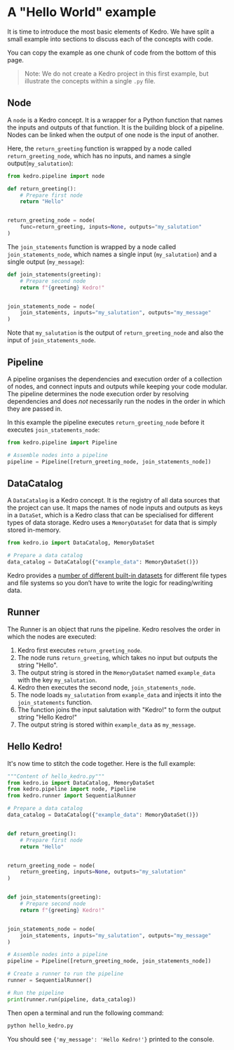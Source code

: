 # A "Hello World" example

It is time to introduce the most basic elements of Kedro. We have split a small example into sections to discuss each of the concepts with code.

You can copy the example as one chunk of code from the bottom of this page.

> Note: We do not create a Kedro project in this first example, but illustrate the concepts within a single `.py` file.

## Node

A `node` is a Kedro concept. It is a wrapper for a Python function that names the inputs and outputs of that function. It is the building block of a pipeline. Nodes can be linked when the output of one node is the input of another.

Here, the `return_greeting` function is wrapped by a node called `return_greeting_node`, which has no inputs, and names a single output(`my_salutation`):

```python
from kedro.pipeline import node

def return_greeting():
    # Prepare first node
    return "Hello"


return_greeting_node = node(
    func=return_greeting, inputs=None, outputs="my_salutation"
)
```

The `join_statements` function is wrapped by a node called `join_statements_node`, which names a single input (`my_salutation`) and a single output (`my_message`):

```python
def join_statements(greeting):
    # Prepare second node
    return f"{greeting} Kedro!"


join_statements_node = node(
    join_statements, inputs="my_salutation", outputs="my_message"
)
```

Note that `my_salutation` is the output of `return_greeting_node` and also the input of `join_statements_node`.

## Pipeline

A pipeline organises the dependencies and execution order of a collection of nodes, and connect inputs and outputs while keeping your code modular. The pipeline determines the node execution order by resolving dependencies and does *not* necessarily run the nodes in the order in which they are passed in.

In this example the pipeline executes `return_greeting_node` before it executes `join_statements_node`:

```python
from kedro.pipeline import Pipeline

# Assemble nodes into a pipeline
pipeline = Pipeline([return_greeting_node, join_statements_node])
```

## DataCatalog

A `DataCatalog` is a Kedro concept. It is the registry of all data sources that the project can use. It maps the names of node inputs and outputs as keys in a `DataSet`, which is a Kedro class that can be specialised for different types of data storage. Kedro uses a `MemoryDataSet` for data that is simply stored in-memory.

```python
from kedro.io import DataCatalog, MemoryDataSet

# Prepare a data catalog
data_catalog = DataCatalog({"example_data": MemoryDataSet()})
```

Kedro provides a [number of different built-in datasets](https://kedro.readthedocs.io/en/stable/kedro.extras.datasets.html#data-sets) for different file types and file systems so you don’t have to write the logic for reading/writing data.

## Runner

The Runner is an object that runs the pipeline. Kedro resolves the order in which the nodes are executed:

1.  Kedro first executes `return_greeting_node`.
2.  The node runs `return_greeting`, which takes no input but outputs the string "Hello".
3.  The output string is stored in the `MemoryDataSet` named `example_data` with the key `my_salutation`.
4.  Kedro then executes the second node, `join_statements_node`.
5.  The node loads `my_salutation` from `example_data` and injects it into the `join_statements` function.
6.  The function joins the input salutation with "Kedro!" to form the output string "Hello Kedro!"
7.  The output string is stored within `example_data` as `my_message`.

## Hello Kedro!

It's now time to stitch the code together. Here is the full example:

```python
"""Content of hello_kedro.py"""
from kedro.io import DataCatalog, MemoryDataSet
from kedro.pipeline import node, Pipeline
from kedro.runner import SequentialRunner

# Prepare a data catalog
data_catalog = DataCatalog({"example_data": MemoryDataSet()})


def return_greeting():
    # Prepare first node
    return "Hello"


return_greeting_node = node(
    return_greeting, inputs=None, outputs="my_salutation"
)


def join_statements(greeting):
    # Prepare second node
    return f"{greeting} Kedro!"


join_statements_node = node(
    join_statements, inputs="my_salutation", outputs="my_message"
)

# Assemble nodes into a pipeline
pipeline = Pipeline([return_greeting_node, join_statements_node])

# Create a runner to run the pipeline
runner = SequentialRunner()

# Run the pipeline
print(runner.run(pipeline, data_catalog))
```

Then open a terminal and run the following command:

```bash
python hello_kedro.py
```

You should see `{'my_message': 'Hello Kedro!'}` printed to the console.

